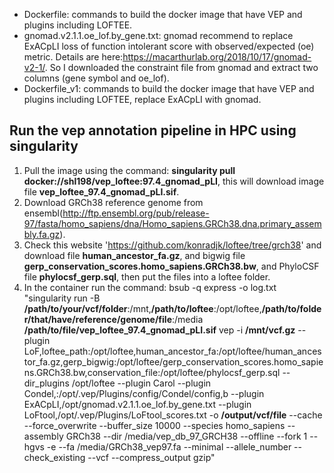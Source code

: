 * Dockerfile: commands to build the docker image that have VEP and plugins including LOFTEE.
* gnomad.v2.1.1.oe_lof.by_gene.txt: gnomad recommend to replace ExACpLI loss of
function intolerant score with observed/expected (oe) metric. Details are here:https://macarthurlab.org/2018/10/17/gnomad-v2-1/. So I downloaded the constraint file from gnomad and extract two columns (gene symbol and oe_lof).
* Dockerfile_v1: commands to build the docker image that have VEP and plugins including LOFTEE, replace ExACpLI with gnomad.

Run the vep annotation pipeline in HPC using singularity
--------------------------------------------------------

1. Pull the image using the command: **singularity pull docker://shl198/vep_loftee:97.4_gnomad_pLI**, this will download image file **vep_loftee_97.4_gnomad_pLI.sif**.
2. Download GRCh38 reference genome from ensembl(http://ftp.ensembl.org/pub/release-97/fasta/homo_sapiens/dna/Homo_sapiens.GRCh38.dna.primary_assembly.fa.gz).
3. Check this website 'https://github.com/konradjk/loftee/tree/grch38' and download file **human_ancestor_fa.gz**, and bigwig file **gerp_conservation_scores.homo_sapiens.GRCh38.bw**, and PhyloCSF file **phylocsf_gerp.sql**, then put the files into a loftee folder.
4. In the container run the command:
bsub -q express -o log.txt "singularity run -B **/path/to/your/vcf/folder**:/mnt,**/path/to/loftee**:/opt/loftee,**/path/to/folder/that/have/reference/genome/file**:/media **/path/to/file/vep_loftee_97.4_gnomad_pLI.sif** vep -i **/mnt/vcf.gz** --plugin LoF,loftee_path:/opt/loftee,human_ancestor_fa:/opt/loftee/human_ancestor_fa.gz,gerp_bigwig:/opt/loftee/gerp_conservation_scores.homo_sapiens.GRCh38.bw,conservation_file:/opt/loftee/phylocsf_gerp.sql --dir_plugins /opt/loftee --plugin Carol --plugin Condel,:/opt/.vep/Plugins/config/Condel/config,b --plugin ExACpLI,/opt/gnomad.v2.1.1.oe_lof.by_gene.txt --plugin LoFtool,/opt/.vep/Plugins/LoFtool_scores.txt -o **/output/vcf/file** --cache --force_overwrite --buffer_size 10000 --species homo_sapiens --assembly GRCh38 --dir /media/vep_db_97_GRCH38 --offline --fork 1 --hgvs -e --fa /media/GRCh38_vep97.fa --minimal --allele_number --check_existing --vcf --compress_output gzip"